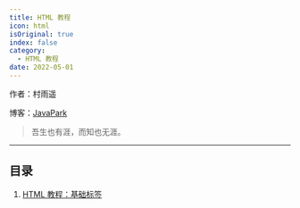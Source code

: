 ```yaml
---
title: HTML 教程
icon: html
isOriginal: true
index: false
category:
  - HTML 教程
date: 2022-05-01
---
```

作者：村雨遥

博客：[JavaPark](https://cunyu1943.github.io/JavaPark)

>   吾生也有涯，而知也无涯。

---
## 目录

1. [HTML 教程：基础标签](2022-05-01-basic-lable.md)



